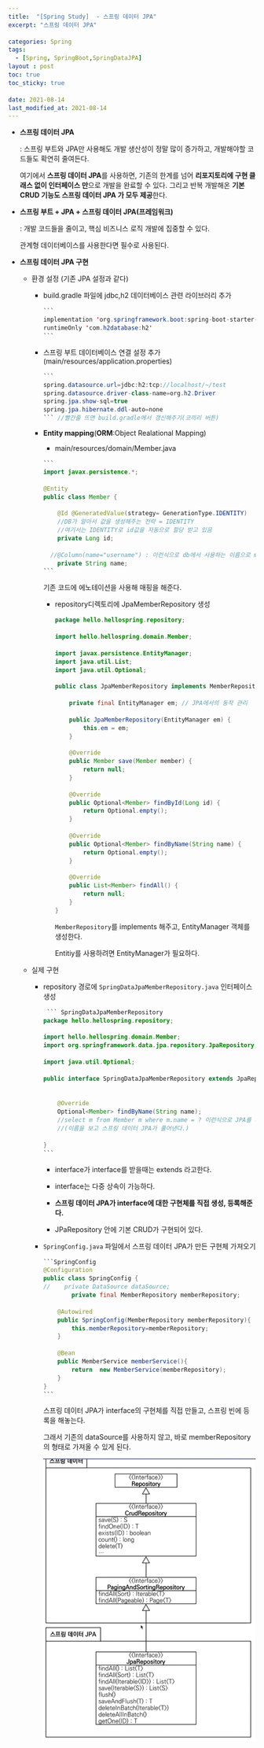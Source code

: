 ```yaml
---
title:  "[Spring Study]  - 스프링 데이터 JPA"
excerpt: "스프링 데이터 JPA"

categories: Spring
tags:
  - [Spring, SpringBoot,SpringDataJPA]
layout : post
toc: true
toc_sticky: true
 
date: 2021-08-14
last_modified_at: 2021-08-14
---
```


- **스프링 데이터 JPA**

  : 스프링 부트와 JPA만 사용해도 개발 생산성이 정말 많이 증가하고, 개발해야할 코드들도 확연히 줄여든다.

  여기에서 **스프링 데이터 JPA**를 사용하면, 기존의 한계를 넘어 **리포지토리에 구현 클래스 없이 인터페이스 만**으로 개발을 완료할 수 있다. 그리고 반복 개발해온 **기본 CRUD 기능도 스프링 데이터 JPA 가 모두 제공**한다.

  

- **스프링 부트 + JPA + 스프링 데이터 JPA(프레임워크)**

  : 개발 코드들을 줄이고, 핵심 비즈니스 로직 개발에 집중할 수 있다.

    관계형 데이터베이스를 사용한다면 필수로 사용된다.

  

- **스프링 데이터 JPA 구현**

  - 환경 설정 (기존  JPA 설정과 같다)

    - build.gradle 파일에 jdbc,h2 데이터베이스 관련 라이브러리 추가

      ~~~java
      ```
      implementation 'org.springframework.boot:spring-boot-starter-data-jpa'
      runtimeOnly 'com.h2database:h2'
      ```
      ~~~

    - 스프링 부트 데이터베이스 연결 설정 추가(main/resources/application.properties)

      ~~~java
      ```
      spring.datasource.url=jdbc:h2:tcp://localhost/~/test
      spring.datasource.driver-class-name=org.h2.Driver
      spring.jpa.show-sql=true
      spring.jpa.hibernate.ddl-auto=none
      ``` //빨간줄 뜨면 build.gradle에서 갱신해주기(코끼리 버튼)
      
      ~~~

    - **Entity mapping**(**ORM**:Object Realational Mapping)

      - main/resources/domain/Member.java 

      ~~~java
      ```
      import javax.persistence.*;
      
      @Entity
      public class Member {
      
          @Id @GeneratedValue(strategy= GenerationType.IDENTITY)
          //DB가 알아서 값을 생성해주는 전략 = IDENTITY
          //여기서는 IDENTITY로 id값을 자동으로 할당 받고 있음
          private Long id;
      
        //@Column(name="username") : 이런식으로 db에서 사용하는 이름으로 mapping 시킬 수 있음
          private String name;
      ```
      ~~~

      기존 코드에 에노테이션을 사용해 매핑을 해준다.

      - repository디렉토리에 JpaMemberRepository 생성

        ```java
        package hello.hellospring.repository;
        
        import hello.hellospring.domain.Member;
        
        import javax.persistence.EntityManager;
        import java.util.List;
        import java.util.Optional;
        
        public class JpaMemberRepository implements MemberRepository{
        
            private final EntityManager em; // JPA에서의 동작 관리
        
            public JpaMemberRepository(EntityManager em) {
                this.em = em;
            }
        
            @Override
            public Member save(Member member) {
                return null;
            }
        
            @Override
            public Optional<Member> findById(Long id) {
                return Optional.empty();
            }
        
            @Override
            public Optional<Member> findByName(String name) {
                return Optional.empty();
            }
        
            @Override
            public List<Member> findAll() {
                return null;
            }
        }
        ```

        `MemberRepository`를 implements 해주고, EntityManager 객체를 생성한다.

        Entitiy를 사용하려면 EntityManager가 필요하다.

  - 실제 구현

    - repository 경로에 `SpringDataJpaMemberRepository.java` 인터페이스 생성

      ~~~java
       ``` SpringDataJpaMemberRepository
      package hello.hellospring.repository;
      
      import hello.hellospring.domain.Member;
      import org.springframework.data.jpa.repository.JpaRepository;
      
      import java.util.Optional;
      
      public interface SpringDataJpaMemberRepository extends JpaRepository<Member,Long>,MemberRepository {
      
          
          @Override
          Optional<Member> findByName(String name);
          //select m from Member m where m.name = ? 이런식으로 JPA를 짜준다.
          //(이름을 보고 스프링 데이터 JPA가 풀어낸다.)
      
      }
      ```
      ~~~
    
      - interface가 interface를 받을때는 extends 라고한다.
    
      - interface는 다중 상속이 가능하다.
    
      - **스프링 데이터 JPA가 interface에 대한 구현체를  직접 생성, 등록해준다.**
    
      - JPaRepository 안에 기본 CRUD가 구현되어 있다.
    
        
    
    - `SpringConfig.java` 파일에서 스프링 데이터 JPA가 만든 구현체 가져오기
    
      ~~~java
      ```SpringConfig
      @Configuration
      public class SpringConfig {
      //    private DataSource dataSource;
              private final MemberRepository memberRepository;
      
          @Autowired
          public SpringConfig(MemberRepository memberRepository){
              this.memberRepository=memberRepository;
          }
      
          @Bean
          public MemberService memberService(){
              return  new MemberService(memberRepository);
          }
      }
      ```
      ~~~
    
      스프링 데이터 JPA가 interface의 구현체를 직접 만들고, 스프링 빈에 등록을 해놓는다.
    
      그래서 기존의 dataSource를 사용하지 않고, 바로 memberRepository의 형태로 가져올 수 있게 된다.
      
      
      
      ![image-20210814024407975](https://raw.githubusercontent.com/soleu/image_repo/main/img/image-20210814024407975.png)
